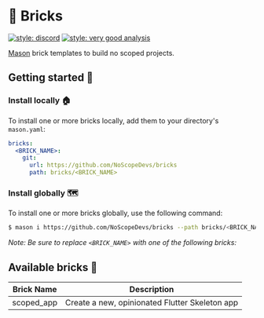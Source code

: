 # 🧱 Bricks

[![style: discord][discord_badge]][discord_link]
[![style: very good analysis][very_good_analysis_badge]][very_good_analysis_link]

[Mason][mason_link] brick templates to build no scoped projects.

## Getting started 🚀

### Install locally 🏠

To install one or more bricks locally, add them to your directory's `mason.yaml`:

```yaml
bricks:
  <BRICK_NAME>:
    git:
      url: https://github.com/NoScopeDevs/bricks
      path: bricks/<BRICK_NAME>
```

### Install globally 🗺

To install one or more bricks globally, use the following command:

```sh
$ mason i https://github.com/NoScopeDevs/bricks --path bricks/<BRICK_NAME>
```

*Note: Be sure to replace `<BRICK_NAME>` with one of the following bricks:*

## Available bricks 🧱

| Brick Name            | Description                                      |
| --------------------- | ------------------------------------------------ |
| scoped_app            | Create a new, opinionated Flutter Skeleton app   |


[discord_badge]: https://img.shields.io/discord/870519133899472926.svg?logo=discord
[discord_link]: https://discord.gg/maXe5YsWXH
[mason_link]: https://github.com/felangel/mason
[very_good_analysis_link]: https://pub.dev/packages/very_good_analysis
[very_good_analysis_badge]: https://img.shields.io/badge/style-very_good_analysis-B22C89.svg
